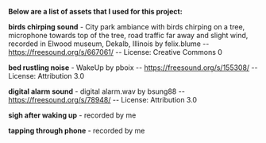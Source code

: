 **Below are a list of assets that I used for this project:**

**birds chirping sound** - City park ambiance with birds chirping on a tree, microphone towards top of the tree, road traffic far away and slight wind, recorded in Elwood museum, Dekalb, Illinois by felix.blume -- https://freesound.org/s/667061/ -- License: Creative Commons 0

**bed rustling noise** - WakeUp by pboix -- https://freesound.org/s/155308/ -- License: Attribution 3.0

**digital alarm sound** - digital alarm.wav by bsung88 -- https://freesound.org/s/78948/ -- License: Attribution 3.0

**sigh after waking up** - recorded by me

**tapping through phone** - recorded by me
